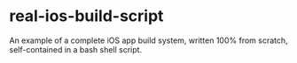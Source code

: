 # real-ios-build-script
An example of a complete iOS app build system, written 100% from scratch, self-contained in a bash shell script.
